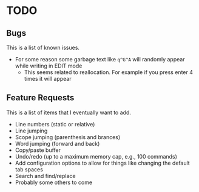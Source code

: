 # TODO

## Bugs
This is a list of known issues.
* For some reason some garbage text like `q^G^A` will randomly appear while writing in EDIT mode
    * This seems related to reallocation. For example if you press enter 4 times it will appear

## Feature Requests
This is a list of items that I eventually want to add.
* Line numbers (static or relative)
* Line jumping
* Scope jumping (parenthesis and brances)
* Word jumping (forward and back)
* Copy/paste buffer
* Undo/redo (up to a maximum memory cap, e.g., 100 commands)
* Add configuration options to allow for things like changing the default tab spaces
* Search and find/replace
* Probably some others to come
